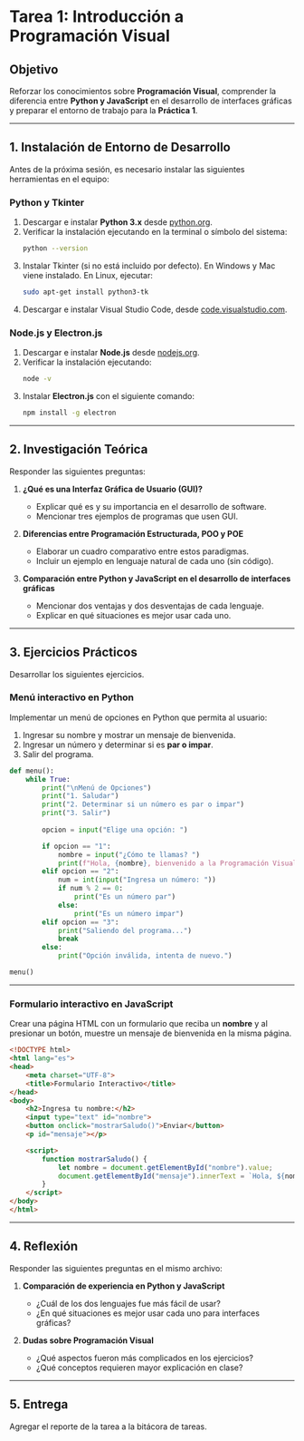 # **Tarea 1: Introducción a Programación Visual**  

## **Objetivo**  
Reforzar los conocimientos sobre **Programación Visual**, comprender la diferencia entre **Python y JavaScript** en el desarrollo de interfaces gráficas y preparar el entorno de trabajo para la **Práctica 1**.  

---

## **1. Instalación de Entorno de Desarrollo**  
Antes de la próxima sesión, es necesario instalar las siguientes herramientas en el equipo:  

### **Python y Tkinter**  
1. Descargar e instalar **Python 3.x** desde [python.org](https://www.python.org/downloads/).  
2. Verificar la instalación ejecutando en la terminal o símbolo del sistema:  
   ```sh
   python --version
   ```  
3. Instalar Tkinter (si no está incluido por defecto). En Windows y Mac viene instalado. En Linux, ejecutar:  
   ```sh
   sudo apt-get install python3-tk
   ```
4. Descargar e instalar Visual Studio Code, desde [code.visualstudio.com](https://code.visualstudio.com/).  
   
### **Node.js y Electron.js**  
1. Descargar e instalar **Node.js** desde [nodejs.org](https://nodejs.org/).  
2. Verificar la instalación ejecutando:  
   ```sh
   node -v
   ```  
3. Instalar **Electron.js** con el siguiente comando:  
   ```sh
   npm install -g electron
   ```  

---

## **2. Investigación Teórica**  
Responder las siguientes preguntas:  

1. **¿Qué es una Interfaz Gráfica de Usuario (GUI)?**  
   - Explicar qué es y su importancia en el desarrollo de software.  
   - Mencionar tres ejemplos de programas que usen GUI.  

2. **Diferencias entre Programación Estructurada, POO y POE**  
   - Elaborar un cuadro comparativo entre estos paradigmas.  
   - Incluir un ejemplo en lenguaje natural de cada uno (sin código).  

3. **Comparación entre Python y JavaScript en el desarrollo de interfaces gráficas**  
   - Mencionar dos ventajas y dos desventajas de cada lenguaje.  
   - Explicar en qué situaciones es mejor usar cada uno.  

---

## **3. Ejercicios Prácticos**  
Desarrollar los siguientes ejercicios.  

### **Menú interactivo en Python**  
Implementar un menú de opciones en Python que permita al usuario:  
1. Ingresar su nombre y mostrar un mensaje de bienvenida.  
2. Ingresar un número y determinar si es **par o impar**.  
3. Salir del programa.  

```python
def menu():
    while True:
        print("\nMenú de Opciones")
        print("1. Saludar")
        print("2. Determinar si un número es par o impar")
        print("3. Salir")
        
        opcion = input("Elige una opción: ")

        if opcion == "1":
            nombre = input("¿Cómo te llamas? ")
            print(f"Hola, {nombre}, bienvenido a la Programación Visual.")
        elif opcion == "2":
            num = int(input("Ingresa un número: "))
            if num % 2 == 0:
                print("Es un número par")
            else:
                print("Es un número impar")
        elif opcion == "3":
            print("Saliendo del programa...")
            break
        else:
            print("Opción inválida, intenta de nuevo.")

menu()
```

---

### **Formulario interactivo en JavaScript**  
Crear una página HTML con un formulario que reciba un **nombre** y al presionar un botón, muestre un mensaje de bienvenida en la misma página.  

```html
<!DOCTYPE html>
<html lang="es">
<head>
    <meta charset="UTF-8">
    <title>Formulario Interactivo</title>
</head>
<body>
    <h2>Ingresa tu nombre:</h2>
    <input type="text" id="nombre">
    <button onclick="mostrarSaludo()">Enviar</button>
    <p id="mensaje"></p>

    <script>
        function mostrarSaludo() {
            let nombre = document.getElementById("nombre").value;
            document.getElementById("mensaje").innerText = `Hola, ${nombre}, bienvenido a la Programación Visual.`;
        }
    </script>
</body>
</html>
```

---

## **4. Reflexión**  
Responder las siguientes preguntas en el mismo archivo:  

1. **Comparación de experiencia en Python y JavaScript**  
   - ¿Cuál de los dos lenguajes fue más fácil de usar?  
   - ¿En qué situaciones es mejor usar cada uno para interfaces gráficas?  

2. **Dudas sobre Programación Visual**  
   - ¿Qué aspectos fueron más complicados en los ejercicios?  
   - ¿Qué conceptos requieren mayor explicación en clase?  

---

## **5. Entrega**  
Agregar el reporte de la tarea a la bitácora de tareas.  

